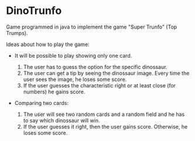 # DinoTrunfo
Game programmed in java to implement the game "Super Trunfo" (Top Trumps).

Ideas about how to play the game: 
  - It will be possible to play showing only one card.
    1. The user has to guess the option for the specific dinossaur.
    2. The user can get a tip by seeing the dinossaur image. Every time the user sees the image, he loses some score.
    3. If the user guesses the characteristic right or at least close (for numbers) he gains score.
  
  - Comparing two cards:
    1. The user will see two random cards and a random field and he has to say which dinossaur will win.
    2. If the user guesses it right, then the user gains score. Otherwise, he loses some score.
